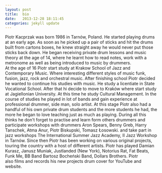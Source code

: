 ```yaml
---
layout: post
title:  bio
date:   2013-12-28 18:11:45
categories: jekyll update
---
```

Piotr Kacprzak was born 1986 in Tarnów, Poland. He started playing drums at an early age. As soon as he picked up a pair of sticks and hit the drums built from cartons boxes, he knew straight away he would never put those sticks back down. He began receiving private drum lessons and music theory at the age of 14, where he learnt how to read notes, work with a metronome as well as being introduced to music by drummers.  
	At the age of 16 Piotr start study at  Krakow School of Jazz and Contemporary Music. Where interesting different styles of music funk, fusion, jazz, rock and orchestral music. After finishing school Piotr decided he wanted to continue his studies with music. He study a licentiate in State Vocational School. After that hi decide to move to Kraków where start study at Jagiellonian University. At this time he study Cultural Management. In the course of studies he played in lot of bands and gain experience at professional drummer, side man, solo artist. At this stage Piotr also had a handful of his own private drum students and the more students he had, the more he began to love teaching just as much as playing. During all this thinks he don't forget to practise and learn form others drummers and participate workshops with drummers Aron Spears, Benny Greb, Harry Tanschek, Atma Anur, Piotr Biskupski, Tomasz Łosowski. and take part in jazz workshops The International Summer Jazz Academy, II Jazz Workshop in Tarnów. 
	Since then Piotr has been working on various original projects, touring the country with a host of different artists. Piotr has played Damian Kurasz, Janusz Muniak, Justlanded (New York), Notorius Rat, Fat Beats, Funk Me, BB Band Bartosz Bocheński Band, Dollars Brothers.
	Piotr also films and records his new projects drum cover for YouTube and website.
